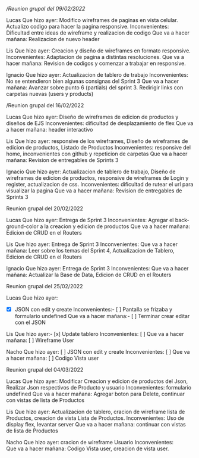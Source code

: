 */Reunion grupal del 09/02/2022*

Lucas
Que hizo ayer: Modifico wireframes  de paginas en vista celular. Actualizo codigo para hacer la pagina responsive.
Inconvenientes: Dificultad entre ideas de wireframe y realizacion de codigo
Que va a hacer mañana: Realizacion de nuevo header

Lis
Que hizo ayer: Creacion y diseño de wireframes en formato responsive.
Inconvenientes: Adaptacion de pagina a distintas resoluciones.
Que va a hacer mañana: Revision de codigos y comenzar a trabajar en responsive.

Ignacio
Que hizo ayer: Actualizacion de tablero de trabajo
Inconvenientes: No se entendieron bien algunas consignas del Sprint 3
Que va a hacer mañana: Avanzar sobre punto 6 (partials) del sprint 3. Redirigir links con carpetas nuevas (users y products)

/Reunion grupal del 16/02/2022

Lucas
Que hizo ayer: Diseño de wireframes de edicion de productos y diseños de EJS
Inconvenientes: dificultad de desplazamiento de flex
Que va a hacer mañana: header interactivo

Lis
Que hizo ayer: responsive de los wireframes, Diseño de wireframes de edicion de productos, Listado de Productos
Inconvenientes: responsive del home, inconvenientes con github y repeticion de carpetas
Que va a hacer mañana: Revision de entregables de Sprints 3

Ignacio
Que hizo ayer: Actualizacion de tablero de trabajo, Diseño de wireframes de edicion de productos, responsive de wireframes de Login y register, actualizacion de css.
Inconvenientes: dificultad de rutear el url para visualizar la pagina
Que va a hacer mañana: Revision de entregables de Sprints 3

Reunion grupal del 20/02/2022

Lucas 
Que hizo ayer: Entrega de Sprint 3 
Inconvenientes: Agregar el back-ground-color a la creacion y edicion de productos 
Que va a hacer mañana: Edicion de CRUD en el Routers

Lis 
Que hizo ayer: Entrega de Sprint 3 
Inconvenientes: 
Que va a hacer mañana: Leer sobre los temas del Sprint 4, Actualizacion de Tablero, Edicion de CRUD en el Routers

Ignacio 
Que hizo ayer: Entrega de Sprint 3 
Inconvenientes: 
Que va a hacer mañana: Actualizar la Base de Data, Edicion de CRUD en el Routers

Reunion grupal del 25/02/2022

Lucas 
Que hizo ayer: 
- [x] JSON con edit y create 
Inconvenientes:- [ ] Pantalla se frizaba y formulario undefined
Que va a hacer mañana:- [ ] Terminar crear editar con el JSON

Lis
Que hizo ayer:- [x] Update tablero
Inconvenientes: [ ] 
Que va a hacer mañana: [ ] Wireframe User

Nacho
Que hizo ayer: [ ] JSON con edit y create 
Inconvenientes: [ ] 
Que va a hacer mañana: [ ] Codigo Vista user

Reunion grupal del 04/03/2022

Lucas 
Que hizo ayer: Modificar Creacion y edicion de productos del Json, Realizar Json respectivos de Producto y usuario
Inconvenientes:  formulario undefined
Que va a hacer mañana: Agregar boton para Delete, continuar con vistas de lista de Productos

Lis
Que hizo ayer: Actualizacion de tablero, cracion de wireframe lista de Productos, creacion de vista Lista de Productos.
Inconvenientes: Uso de display flex, levantar server
Que va a hacer mañana: continuar con vistas de lista de Productos

Nacho
Que hizo ayer:  cracion de wireframe Usuario
Inconvenientes:  
Que va a hacer mañana: Codigo Vista user, creacion de vista user.
